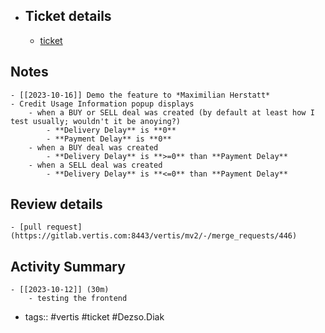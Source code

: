 - ## Ticket details
	- [ticket](https://gitlab.vertis.com:8443/vertis/mv2/-/issues/6994)
## Notes
	- [[2023-10-16]] Demo the feature to *Maximilian Herstatt*
	- Credit Usage Information popup displays
		- when a BUY or SELL deal was created (by default at least how I test usually; wouldn't it be anoying?)
			- **Delivery Delay** is **0**
			- **Payment Delay** is **0**
		- when a BUY deal was created
			- **Delivery Delay** is **>=0** than **Payment Delay**
		- when a SELL deal was created
			- **Delivery Delay** is **<=0** than **Payment Delay**
## Review details
	- [pull request](https://gitlab.vertis.com:8443/vertis/mv2/-/merge_requests/446)
## Activity Summary
	- [[2023-10-12]] (30m)
		- testing the frontend
- tags:: #vertis #ticket #Dezso.Diak